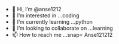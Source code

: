 - 👋 Hi, I’m @anse1212
- 👀 I’m interested in ...coding
- 🌱 I’m currently learning ...python
- 💞️ I’m looking to collaborate on ...learning
- 📫 How to reach me ...snap= Anse121212

<!---
anse1212/anse1212 is a ✨ special ✨ repository because its `README.md` (this file) appears on your GitHub profile.
You can click the Preview link to take a look at your changes.
--->
